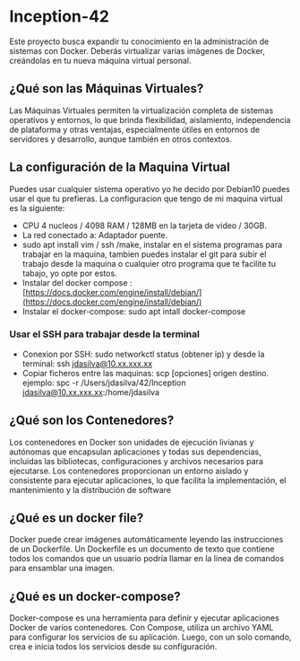 
# Inception-42
Este proyecto busca expandir tu conocimiento en la administración de sistemas con Docker. Deberás virtualizar varias imágenes de Docker, creándolas en tu nueva máquina virtual personal.

## ¿Qué son las Máquinas Virtuales?
Las Máquinas Virtuales permiten la virtualización completa de sistemas operativos y entornos, lo que brinda flexibilidad, aislamiento, independencia de plataforma y otras ventajas, especialmente útiles en entornos de servidores y desarrollo, aunque también en otros contextos.

## La configuración de la Maquina Virtual
Puedes usar cualquier sistema operativo yo he decido por Debian10 puedes usar el que tu prefieras.
La configuracion que tengo de mi maquina virtual es la siguiente:
- CPU 4 nucleos / 4098 RAM / 128MB en la tarjeta de video / 30GB.
- La red conectado a: Adaptador puente.
- sudo apt install vim / ssh /make, instalar en el sistema programas para trabajar en la maquina, tambien puedes instalar el git para subir el trabajo desde la maquina o cualquier otro programa que te facilite tu tabajo, yo opte por estos.
- Instalar del docker compose : [https://docs.docker.com/engine/install/debian/](https://docs.docker.com/engine/install/debian/)
- Instalar el docker-compose: sudo apt intall docker-compose
### Usar el SSH para trabajar desde la terminal
- Conexion por SSH: sudo networkctl status (obtener ip) y desde la terminal: ssh jdasilva@10.xx.xxx.xx
- Copiar ficheros entre las maquinas: scp [opciones] origen destino. ejemplo: spc -r /Users/jdasilva/42/Inception jdasilva@10.xx.xxx.xx:/home/jdasilva

## ¿Qué son los Contenedores?
Los contenedores en Docker son unidades de ejecución livianas y autónomas que encapsulan aplicaciones y todas sus dependencias, incluidas las bibliotecas, configuraciones y archivos necesarios para ejecutarse. Los contenedores proporcionan un entorno aislado y consistente para ejecutar aplicaciones, lo que facilita la implementación, el mantenimiento y la distribución de software

## ¿Qué es un docker file?
Docker puede crear imágenes automáticamente leyendo las instrucciones de un Dockerfile. Un Dockerfile es un documento de texto que contiene todos los comandos que un usuario podría llamar en la línea de comandos para ensamblar una imagen.

## ¿Qué es un docker-compose?
Docker-compose es una herramienta para definir y ejecutar aplicaciones Docker de varios contenedores. Con Compose, utiliza un archivo YAML para configurar los servicios de su aplicación. Luego, con un solo comando, crea e inicia todos los servicios desde su configuración.